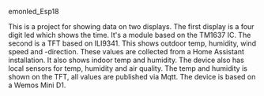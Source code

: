 emonled_Esp18

This is a project for showing data on two displays. The first display is a four digit led which shows the time. It's a module based on the TM1637 IC. 
The second is a TFT based on ILI9341. This shows outdoor temp, humidity, wind speed and -direction. These values are collected from a Home Assistant installation.
It also shows indoor temp and humidity. 
The device also has local sensors for temp, humidity and air quality. The temp and humidity is shown on the TFT, all values are published via Mqtt. 
The device is based on a Wemos Mini D1. 
